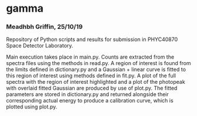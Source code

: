 # gamma
### Meadhbh Griffin, 25/10/19

Repository of Python scripts and results for submission in PHYC40870 Space Detector Laboratory. 

Main execution takes place in main.py. Counts are extracted from the spectra files using the methods in read.py. A region of interest is found from the limits defined in dictionary.py and a Gaussian + linear curve is fitted to this region of interest using methods defined in fit.py. A plot of the full spectra with the region of interest highlighted and a plot of the photopeak with overlaid fitted Gaussian are produced by use of plot.py. The fitted parameters are stored in dictionary.py and returned alongside their corresponding actual energy to produce a calibration curve, which is plotted using plot.py.
